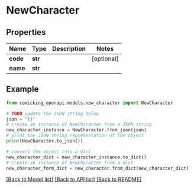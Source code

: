 # NewCharacter


## Properties

Name | Type | Description | Notes
------------ | ------------- | ------------- | -------------
**code** | **str** |  | [optional] 
**name** | **str** |  | 

## Example

```python
from comicking_openapi.models.new_character import NewCharacter

# TODO update the JSON string below
json = "{}"
# create an instance of NewCharacter from a JSON string
new_character_instance = NewCharacter.from_json(json)
# print the JSON string representation of the object
print(NewCharacter.to_json())

# convert the object into a dict
new_character_dict = new_character_instance.to_dict()
# create an instance of NewCharacter from a dict
new_character_form_dict = new_character.from_dict(new_character_dict)
```
[[Back to Model list]](../README.md#documentation-for-models) [[Back to API list]](../README.md#documentation-for-api-endpoints) [[Back to README]](../README.md)


